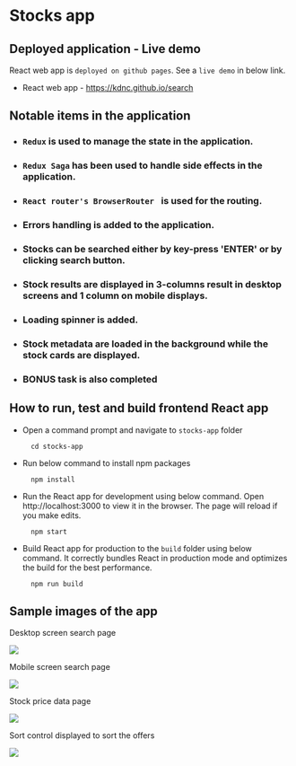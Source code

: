 # Stocks app

## Deployed application - Live demo

React web app is `deployed on github pages`. See a `live demo` in below link.
* React web app - https://kdnc.github.io/search

## Notable items in the application

* ### `Redux` is used to manage the state in the application.
* ### `Redux Saga` has been used to handle side effects in the application.
* ### `React router's BrowserRouter ` is used for the routing.
* ### Errors handling is added to the application.
* ### Stocks can be searched either by key-press 'ENTER' or by clicking search button.
* ### Stock results are displayed in 3-columns result in desktop screens and 1 column on mobile displays.
* ### Loading spinner is added.
* ### Stock metadata are loaded in the background while the stock cards are displayed.
* ### BONUS task is also completed

## How to run, test and build frontend React app

* Open a command prompt and navigate to `stocks-app` folder
    
        cd stocks-app

* Run below command to install npm packages

        npm install

* Run the React app for development using below command. Open http://localhost:3000 to view it in the browser. The page will reload if you make edits.
        
        npm start

* Build React app for production  to the `build` folder using below command. It correctly bundles React in production mode and optimizes the build for the best performance. 
        
        npm run build
        
## Sample images of the app

Desktop screen search page

![](https://i.ibb.co/sqGxPc6/Desktop-screen-search-page.png)

Mobile screen search page

![](https://i.ibb.co/d7jLCmH/Mobile-screen-search-page.png)

Stock price data page

![](https://i.ibb.co/rcpGq8b/Stock-metadata-fetching-in-the-background-screen.png)

Sort control displayed to sort the offers

![](https://i.ibb.co/YtgTkt1/Stock-price-data-page.png)
